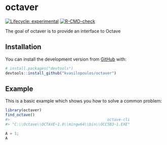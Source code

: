 
<!-- README.md is generated from README.Rmd. Please edit that file -->

# octaver

<!-- badges: start -->

[![Lifecycle:
experimental](https://img.shields.io/badge/lifecycle-experimental-orange.svg)](https://www.tidyverse.org/lifecycle/#experimental)
[![R-CMD-check](https://github.com/kvasilopoulos/octaver/workflows/R-CMD-check/badge.svg)](https://github.com/kvasilopoulos/octaver/actions)
<!-- badges: end -->

The goal of octaver is to provide an interface to Octave

## Installation

You can install the development version from
[GitHub](https://github.com/) with:

``` r
# install.packages("devtools")
devtools::install_github("kvasilopoulos/octaver")
```

## Example

This is a basic example which shows you how to solve a common problem:

``` r
library(octaver)
find_octave()
#>                                           octave-cli 
#> "C:\\Octave\\OCTAVE~1.0\\mingw64\\bin\\OCC5B3~1.EXE"
```

``` octave
A = 1;
A
```
